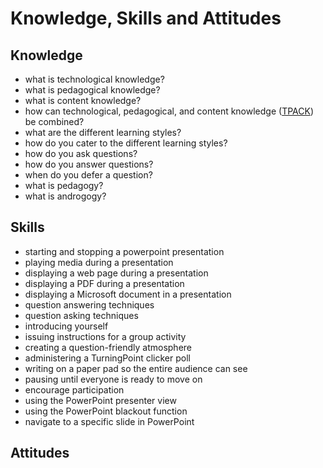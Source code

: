 # Knowledge, Skills and Attitudes

## Knowledge

* what is technological knowledge?
* what is pedagogical knowledge?
* what is content knowledge?
* how can technological, pedagogical, and content knowledge ([TPACK][tpack]) be combined? 
* what are the different learning styles?
* how do you cater to the different learning styles?
* how do you ask questions?
* how do you answer questions?
* when do you defer a question?
* what is pedagogy?
* what is androgogy?

## Skills

* starting and stopping a powerpoint presentation
* playing media during a presentation
* displaying a web page during a presentation
* displaying a PDF during a presentation
* displaying a Microsoft document in a presentation
* question answering techniques
* question asking techniques
* introducing yourself
* issuing instructions for a group activity
* creating a question-friendly atmosphere
* administering a TurningPoint clicker poll
* writing on a paper pad so the entire audience can see
* pausing until everyone is ready to move on
* encourage participation
* using the PowerPoint presenter view
* using the PowerPoint blackout function
* navigate to a specific slide in PowerPoint

## Attitudes

[tpack]:http://tpack.org
